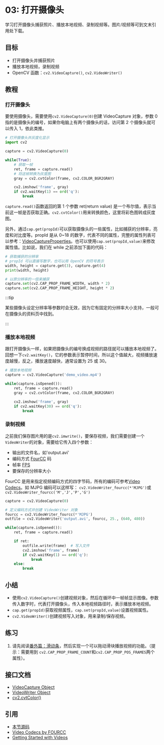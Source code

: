 # 03: 打开摄像头

学习打开摄像头捕获照片、播放本地视频、录制视频等。图片/视频等可到文末引用处下载。

## 目标

- 打开摄像头并捕获照片
- 播放本地视频，录制视频
- OpenCV 函数：`cv2.VideoCapture()`, `cv2.VideoWriter()`

## 教程

### 打开摄像头

要使用摄像头，需要使用`cv2.VideoCapture(0)`创建 VideoCapture 对象，参数 0 指的是摄像头的编号，如果你电脑上有两个摄像头的话，访问第 2 个摄像头就可以传入 1，依此类推。

```python
# 打开摄像头并灰度化显示
import cv2

capture = cv2.VideoCapture(0)

while(True):
    # 获取一帧
    ret, frame = capture.read()
    # 将这帧转换为灰度图
    gray = cv2.cvtColor(frame, cv2.COLOR_BGR2GRAY)

    cv2.imshow('frame', gray)
    if cv2.waitKey(1) == ord('q'):
        break
```

`capture.read()`函数返回的第 1 个参数 ret(return value) 是一个布尔值，表示当前这一帧是否获取正确。`cv2.cvtColor()`用来转换颜色，这里将彩色图转成灰度图。

另外，通过`cap.get(propId)`可以获取摄像头的一些属性，比如捕获的分辨率，亮度和对比度等。propId 是从 0~18 的数字，代表不同的属性，完整的属性列表可以参考：[VideoCaptureProperties](https://docs.opencv.org/4.0.0/d4/d15/group__videoio__flags__base.html#gaeb8dd9c89c10a5c63c139bf7c4f5704d)。也可以使用`cap.set(propId,value)`来修改属性值。比如说，我们在 while 之前添加下面的代码：

```python
# 获取捕获的分辨率
# propId 可以直接写数字，也可以用 OpenCV 的符号表示
width, height = capture.get(3), capture.get(4)
print(width, height)

# 以原分辨率的一倍来捕获
capture.set(cv2.CAP_PROP_FRAME_WIDTH, width * 2)
capture.set(cv2.CAP_PROP_FRAME_HEIGHT, height * 2)
```

:::tip

某些摄像头设定分辨率等参数时会无效，因为它有固定的分辨率大小支持，一般可在摄像头的资料页中找到。

:::

### 播放本地视频

跟打开摄像头一样，如果把摄像头的编号换成视频的路径就可以播放本地视频了。回想一下`cv2.waitKey()`，它的参数表示暂停时间，所以这个值越大，视频播放速度越慢，反之，播放速度越快，通常设置为 25 或 30。

```python
# 播放本地视频
capture = cv2.VideoCapture('demo_video.mp4')

while(capture.isOpened()):
    ret, frame = capture.read()
    gray = cv2.cvtColor(frame, cv2.COLOR_BGR2GRAY)

    cv2.imshow('frame', gray)
    if cv2.waitKey(30) == ord('q'):
        break
```

### 录制视频

之前我们保存图片用的是`cv2.imwrite()`，要保存视频，我们需要创建一个`VideoWriter`的对象，需要给它传入四个参数：

- 输出的文件名，如'output.avi'
- 编码方式 [FourCC](https://baike.baidu.com/item/fourcc/6168470?fr=aladdin) 码
- 帧率 [FPS](https://baike.baidu.com/item/FPS/3227416)
- 要保存的分辨率大小

FourCC 是用来指定视频编码方式的四字节码，所有的编码可参考[Video Codecs](http://www.fourcc.org/codecs.php)。如 MJPG 编码可以这样写： `cv2.VideoWriter_fourcc(*'MJPG')`或`cv2.VideoWriter_fourcc('M','J','P','G')`

```python
capture = cv2.VideoCapture(0)

# 定义编码方式并创建 VideoWriter 对象
fourcc = cv2.VideoWriter_fourcc(*'MJPG')
outfile = cv2.VideoWriter('output.avi', fourcc, 25., (640, 480))

while(capture.isOpened()):
    ret, frame = capture.read()

    if ret:
        outfile.write(frame)  # 写入文件
        cv2.imshow('frame', frame)
        if cv2.waitKey(1) == ord('q'):
            break
    else:
        break
```

## 小结

- 使用`cv2.VideoCapture()`创建视频对象，然后在循环中一帧帧显示图像。参数传入数字时，代表打开摄像头，传入本地视频路径时，表示播放本地视频。
- `cap.get(propId)`获取视频属性，`cap.set(propId,value)`设置视频属性。
- `cv2.VideoWriter()`创建视频写入对象，用来录制/保存视频。

## 练习

1. 请先阅读[番外篇：滑动条](./extra-03-trackbar/)，然后实现一个可以拖动滑块播放视频的功能。（提示：需要用到 `cv2.CAP_PROP_FRAME_COUNT`和`cv2.CAP_PROP_POS_FRAMES`两个属性）。

## 接口文档

- [VideoCapture Object](https://docs.opencv.org/4.0.0/d8/dfe/classcv_1_1VideoCapture.html>)
- [VideoWriter Object](https://docs.opencv.org/4.0.0/dd/d9e/classcv_1_1VideoWriter.html>)
- [cv2.cvtColor()](https://docs.opencv.org/4.0.0/d8/d01/group__imgproc__color__conversions.html#ga397ae87e1288a81d2363b61574eb8cab)

## 引用

- [本节源码](https://github.com/codecwang/OpenCV-Python-Tutorial/tree/master/03-Open-Camera)
- [Video Codecs by FOURCC](http://www.fourcc.org/codecs.php)
- [Getting Started with Videos](http://opencv-python-tutroals.readthedocs.io/en/latest/py_tutorials/py_gui/py_video_display/py_video_display.html)
